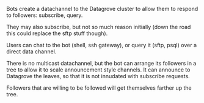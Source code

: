 
Bots create a datachannel to the Datagrove cluster to allow them to respond to followers: subscribe, query. 

They may also subscribe, but not so much reason initially (down the road this could replace the sftp stuff though).

Users can chat to the bot (shell, ssh gateway), or query it (sftp, psql) over a direct data channel.

There is no multicast datachannel, but the bot can arrange its followers in a tree to allow it to scale announcement style channels. It can announce to Datagrove the leaves, so that it is not innudated with subscribe requests.

Followers that are willing to be followed will get themselves farther up the tree.

